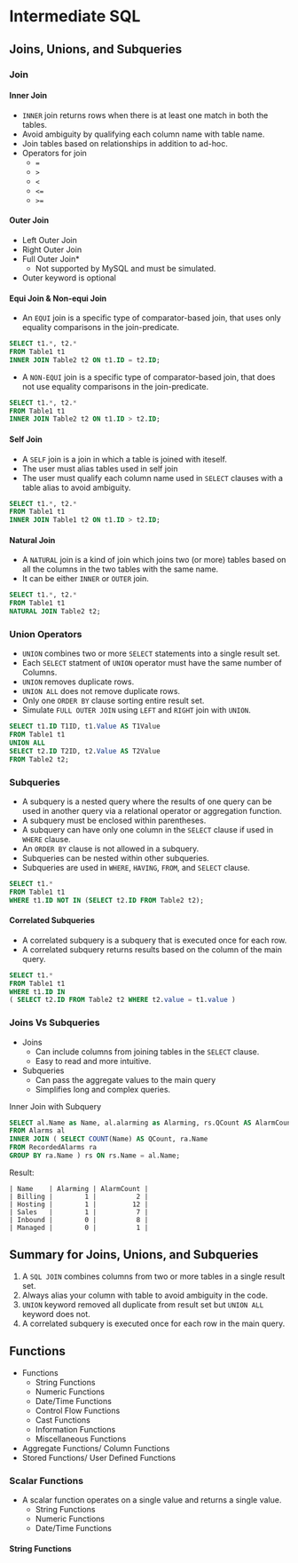 # Intermediate SQL

## Joins, Unions, and Subqueries

### Join
#### Inner Join
- `INNER` join returns rows when there is at least one match in both the tables.
- Avoid ambiguity by qualifying each column name with table name.
- Join tables based on relationships in addition to ad-hoc.
- Operators for join
  * `=`
  * `>`
  * `<`
  * `<=`
  * `>=`

#### Outer Join
- Left Outer Join
- Right Outer Join
- Full Outer Join*
  * Not supported by MySQL and must be simulated.
- Outer keyword is optional

#### Equi Join & Non-equi Join
- An `EQUI` join is a specific type of comparator-based join, that uses only equality comparisons in the join-predicate.
```sql
SELECT t1.*, t2.*
FROM Table1 t1
INNER JOIN Table2 t2 ON t1.ID = t2.ID;
```
- A `NON-EQUI` join is a specific type of comparator-based join, that does not use equality comparisons in the join-predicate.
```sql
SELECT t1.*, t2.*
FROM Table1 t1
INNER JOIN Table2 t2 ON t1.ID > t2.ID;
```

#### Self Join
- A `SELF` join is a join in which a table is joined with iteself.
- The user must alias tables used in self join
- The user must qualify each column name used in `SELECT` clauses with a table alias to avoid ambiguity.
```sql
SELECT t1.*, t2.*
FROM Table1 t1
INNER JOIN Table1 t2 ON t1.ID > t2.ID;
```

#### Natural Join
- A `NATURAL` join is a kind of join which joins two (or more) tables based on all the columns in the two tables with the same name.
- It can be either `INNER` or `OUTER` join.
```sql
SELECT t1.*, t2.*
FROM Table1 t1
NATURAL JOIN Table2 t2;
```

### Union Operators
- `UNION` combines two or more `SELECT` statements into a single result set.
- Each `SELECT` statment of `UNION` operator must have the same number of Columns.
- `UNION` removes duplicate rows.
- `UNION ALL` does not remove duplicate rows.
- Only one `ORDER BY` clause sorting entire result set.
- Simulate `FULL OUTER JOIN` using `LEFT` and `RIGHT` join with `UNION`.
```sql
SELECT t1.ID T1ID, t1.Value AS T1Value
FROM Table1 t1
UNION ALL
SELECT t2.ID T2ID, t2.Value AS T2Value
FROM Table2 t2;
```

### Subqueries
- A subquery is a nested query where the results of one query can be used in another query via a relational operator or aggregation function.
- A subquery must be enclosed within parentheses.
- A subquery can have only one column in the `SELECT` clause if used in `WHERE` clause.
- An `ORDER BY` clause is not allowed in a subquery.
- Subqueries can be nested within other subqueries.
- Subqueries are used in `WHERE`, `HAVING`, `FROM`, and `SELECT` clause.
```sql
SELECT t1.*
FROM Table1 t1
WHERE t1.ID NOT IN (SELECT t2.ID FROM Table2 t2);
```

#### Correlated Subqueries
- A correlated subquery is a subquery that is executed once for each row.
- A correlated subquery returns results based on the column of the main query.
``` sql
SELECT t1.*
FROM Table1 t1
WHERE t1.ID IN 
( SELECT t2.ID FROM Table2 t2 WHERE t2.value = t1.value )
```

### Joins Vs Subqueries
- Joins
  * Can include columns from joining tables in the `SELECT` clause.
  * Easy to read and more intuitive.
- Subqueries
  * Can pass the aggregate values to the main query
  * Simplifies long and complex queries. 

Inner Join with Subquery
```sql
SELECT al.Name as Name, al.alarming as Alarming, rs.QCount AS AlarmCount
FROM Alarms al
INNER JOIN ( SELECT COUNT(Name) AS QCount, ra.Name
FROM RecordedAlarms ra
GROUP BY ra.Name ) rs ON rs.Name = al.Name;
```
Result:
```
| Name    | Alarming | AlarmCount |
| Billing |        1 |          2 |
| Hosting |        1 |         12 |
| Sales   |        1 |          7 |
| Inbound |        0 |          8 |
| Managed |        0 |          1 |
```

## Summary for Joins, Unions, and Subqueries
1. A `SQL JOIN` combines columns from two or more tables in a single result set.
2. Always alias your column with table to avoid ambiguity in the code.
3. `UNION` keyword removed all duplicate from result set but `UNION ALL` keyword does not.
4. A correlated subquery is executed once for each row in the main query. 


## Functions
- Functions
  * String Functions
  * Numeric Functions
  * Date/Time Functions
  * Control Flow Functions
  * Cast Functions
  * Information Functions
  * Miscellaneous Functions
- Aggregate Functions/ Column Functions
- Stored Functions/ User Defined Functions

### Scalar Functions
- A scalar function operates on a single value and returns a single value. 
  * String Functions
  * Numeric Functions
  * Date/Time Functions

#### String Functions